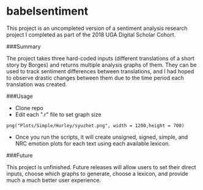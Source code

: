 # babelsentiment

This project is an uncompleted version of a sentiment analysis research project I completed as part of the 2018 UGA Digital Scholar Cohort. 


###Summary 

The project takes three hard-coded inputs (different translations of a short story by Borges) and returns multiple analysis graphs of them. They can be used to track sentiment differences between translations, and I had hoped to observe drastic changes between them due to the time period each translation was created.


###Usage

- Clone repo
- Edit each ".r" file to set graph size

```png("Plots/Simple/Hurley/syuzhet.png", width = 1200,height = 700)```

- Once you run the scripts, it will create unsigned, signed, simple, and NRC emotion plots for each text using each available lexicon.

###Future

This project is unfinished. Future releases will allow users to set their direct inputs, choose which graphs to generate, choose a lexicon, and provide much a much better user experience. 


